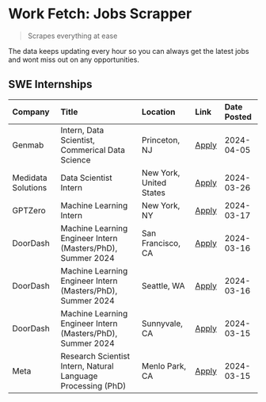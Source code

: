 # Work Fetch: Jobs Scrapper
> Scrapes everything at ease

The data keeps updating every hour so you can always get the latest jobs and wont miss out on any opportunities.

## SWE Internships
<!--START_SECTION:workfetch-->
| Company            | Title                                                        | Location                | Link                                                                                                                                                                                                                                                                         | Date Posted   |
|:-------------------|:-------------------------------------------------------------|:------------------------|:-----------------------------------------------------------------------------------------------------------------------------------------------------------------------------------------------------------------------------------------------------------------------------|:--------------|
| Genmab             | Intern, Data Scientist, Commerical Data Science              | Princeton, NJ           | [Apply](https://www.linkedin.com/jobs/view/intern-data-scientist-commerical-data-science-at-genmab-3887818362?position=10&pageNum=0&refId=5WMCN%2B2Na999%2FDFysMLYRw%3D%3D&trackingId=SoiDkvKuTbQeffL5ChemgQ%3D%3D&trk=public_jobs_jserp-result_search-card)                 | 2024-04-05    |
| Medidata Solutions | Data Scientist Intern                                        | New York, United States | [Apply](https://www.linkedin.com/jobs/view/data-scientist-intern-at-medidata-solutions-3810253704?position=5&pageNum=0&refId=5WMCN%2B2Na999%2FDFysMLYRw%3D%3D&trackingId=Ugekr3W21zgIs%2Fvvbumg1Q%3D%3D&trk=public_jobs_jserp-result_search-card)                            | 2024-03-26    |
| GPTZero            | Machine Learning Intern                                      | New York, NY            | [Apply](https://www.linkedin.com/jobs/view/machine-learning-intern-at-gptzero-3860723963?position=9&pageNum=0&refId=5WMCN%2B2Na999%2FDFysMLYRw%3D%3D&trackingId=HkjyIezOZ1cH3EETC8fKgA%3D%3D&trk=public_jobs_jserp-result_search-card)                                       | 2024-03-17    |
| DoorDash           | Machine Learning Engineer Intern (Masters/PhD), Summer 2024  | San Francisco, CA       | [Apply](https://www.linkedin.com/jobs/view/machine-learning-engineer-intern-masters-phd-summer-2024-at-doordash-3736457737?position=3&pageNum=0&refId=5WMCN%2B2Na999%2FDFysMLYRw%3D%3D&trackingId=qP5brAaPwP45MwjMGSK8EA%3D%3D&trk=public_jobs_jserp-result_search-card)     | 2024-03-16    |
| DoorDash           | Machine Learning Engineer Intern (Masters/PhD), Summer 2024  | Seattle, WA             | [Apply](https://www.linkedin.com/jobs/view/machine-learning-engineer-intern-masters-phd-summer-2024-at-doordash-3736455966?position=4&pageNum=0&refId=5WMCN%2B2Na999%2FDFysMLYRw%3D%3D&trackingId=pqu6jAkvCxS9OV6LiQrneQ%3D%3D&trk=public_jobs_jserp-result_search-card)     | 2024-03-16    |
| DoorDash           | Machine Learning Engineer Intern (Masters/PhD), Summer 2024  | Sunnyvale, CA           | [Apply](https://www.linkedin.com/jobs/view/machine-learning-engineer-intern-masters-phd-summer-2024-at-doordash-3736454973?position=2&pageNum=0&refId=5WMCN%2B2Na999%2FDFysMLYRw%3D%3D&trackingId=4nTRJJU17ehjYQrI%2F%2Bk4Fg%3D%3D&trk=public_jobs_jserp-result_search-card) | 2024-03-15    |
| Meta               | Research Scientist Intern, Natural Language Processing (PhD) | Menlo Park, CA          | [Apply](https://www.linkedin.com/jobs/view/research-scientist-intern-natural-language-processing-phd-at-meta-3858718375?position=11&pageNum=0&refId=5WMCN%2B2Na999%2FDFysMLYRw%3D%3D&trackingId=Pq6RruC%2FuO5yNYFCSdfijw%3D%3D&trk=public_jobs_jserp-result_search-card)     | 2024-03-15    |
<!--END_SECTION:workfetch-->
